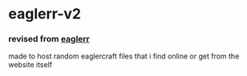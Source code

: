 # eaglerr-v2
### revised from [eaglerr](https://nexuster.github.io/eaglerr/)

made to host random eaglercraft files that i find online or get from the website itself
